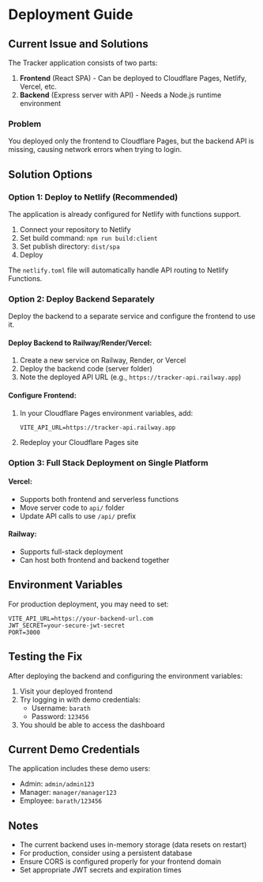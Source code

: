# Deployment Guide

## Current Issue and Solutions

The Tracker application consists of two parts:
1. **Frontend** (React SPA) - Can be deployed to Cloudflare Pages, Netlify, Vercel, etc.
2. **Backend** (Express server with API) - Needs a Node.js runtime environment

### Problem
You deployed only the frontend to Cloudflare Pages, but the backend API is missing, causing network errors when trying to login.

## Solution Options

### Option 1: Deploy to Netlify (Recommended)
The application is already configured for Netlify with functions support.

1. Connect your repository to Netlify
2. Set build command: `npm run build:client`
3. Set publish directory: `dist/spa`
4. Deploy

The `netlify.toml` file will automatically handle API routing to Netlify Functions.

### Option 2: Deploy Backend Separately
Deploy the backend to a separate service and configure the frontend to use it.

#### Deploy Backend to Railway/Render/Vercel:
1. Create a new service on Railway, Render, or Vercel
2. Deploy the backend code (server folder)
3. Note the deployed API URL (e.g., `https://tracker-api.railway.app`)

#### Configure Frontend:
1. In your Cloudflare Pages environment variables, add:
   ```
   VITE_API_URL=https://tracker-api.railway.app
   ```
2. Redeploy your Cloudflare Pages site

### Option 3: Full Stack Deployment on Single Platform

#### Vercel:
- Supports both frontend and serverless functions
- Move server code to `api/` folder
- Update API calls to use `/api/` prefix

#### Railway:
- Supports full-stack deployment
- Can host both frontend and backend together

## Environment Variables

For production deployment, you may need to set:

```env
VITE_API_URL=https://your-backend-url.com
JWT_SECRET=your-secure-jwt-secret
PORT=3000
```

## Testing the Fix

After deploying the backend and configuring the environment variables:

1. Visit your deployed frontend
2. Try logging in with demo credentials:
   - Username: `barath`
   - Password: `123456`
3. You should be able to access the dashboard

## Current Demo Credentials

The application includes these demo users:
- Admin: `admin/admin123`
- Manager: `manager/manager123`
- Employee: `barath/123456`

## Notes

- The current backend uses in-memory storage (data resets on restart)
- For production, consider using a persistent database
- Ensure CORS is configured properly for your frontend domain
- Set appropriate JWT secrets and expiration times
